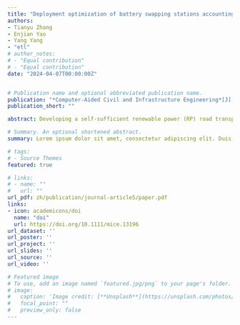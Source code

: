 ```yaml
---
title: "Deployment optimization of battery swapping stations accounting for taxis’ dynamic energy demand"
authors:
- Tianyu Zhang
- Enjian Yao
- Yang Yang
- "etl"
# author_notes:
# - "Equal contribution"
# - "Equal contribution"
date: "2024-04-07T00:00:00Z"


# Publication name and optional abbreviated publication name.
publication: "*Computer‐Aided Civil and Infrastructure Engineering*[J], 2024;1–24."
publication_short: ""

abstract: Developing a self-sufficient renewable power (RP) road transport (SRPRT) sys- tem is an important future direction for transport–energy integration. More well-developed studies must be conducted on the coordinated planning of transport, power supply, and power generation networks. This paper carries out the joint operation and planning of highway charging networks with the wind-photovoltaic-energy storage (HCN-WPE) system. Under multi-network integration and the interaction among multiple entities, a nested bi-level opti- mization model is proposed to optimize the users’ charging and travel behavior, charging network’s deployment, and power generation system’s (PGS) config- uration. An H-M-L algorithm structure is developed, combining the heuristic algorithm, multi-agent-based simulation technology, and linear programming algorithm. Its convergence and applicability are verified on the Nguyen-Dupius network. An empirical case in the Hu-Bao-Wu city agglomeration in China is employed to explore and discuss the managerial insights for the HCN-WPE sys- tem. The study finds that multi-network coordinated planning can improve the benefits of multiple entities, where the net present value, RP supply rate, and RP consumption rate increase by 12.0%, 3.2%, and 10.5%, compared to independent planning. Network-level planning can play a management and induction role in balancing the station’s load pressure. In addition, the PGS co-configuration can leverage the complementary power supply of multiple RP generators and the peak cutting and valley filling of energy storage systems, which is essential for achieving the SRPRT goal.

# Summary. An optional shortened abstract.
summary: Lorem ipsum dolor sit amet, consectetur adipiscing elit. Duis posuere tellus ac convallis placerat. Proin tincidunt magna sed ex sollicitudin condimentum.

# tags:
# - Source Themes
featured: true

# links:
# - name: ""
#   url: ""
url_pdf: zh/publication/journal-article5/paper.pdf
links:
- icon: academicons/doi
  name: "doi"
  url: https://doi.org/10.1111/mice.13196
url_dataset: ''
url_poster: ''
url_project: ''
url_slides: ''
url_source: ''
url_video: ''

# Featured image
# To use, add an image named `featured.jpg/png` to your page's folder. 
# image:
#   caption: 'Image credit: [**Unsplash**](https://unsplash.com/photos/jdD8gXaTZsc)'
#   focal_point: ""
#   preview_only: false
---
```

